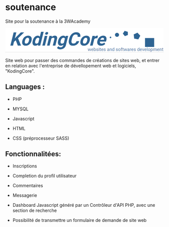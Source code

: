 # soutenance

Site pour la soutenance à la 3WAcademy

![Logo de mon projet](assets/images/logos/logo-kodingcore-blue.png)

Site web pour passer des commandes de créations de sites web, et entrer en relation avec l'entreprise de dévellopement web et logiciels, "KodingCore".

## Languages :

* PHP
  
* MYSQL
  
* Javascript
  
* HTML
  
* CSS (préprocesseur SASS)
  

## Fonctionnalitées:

* Inscriptions
  
* Completion du profil utilisateur
  
* Commentaires
  
* Messagerie
  
* Dashboard Javascript généré par un Contrôleur d'API PHP, avec une section de recherche
  
* Possibilité de transmettre un formulaire de demande de site web
